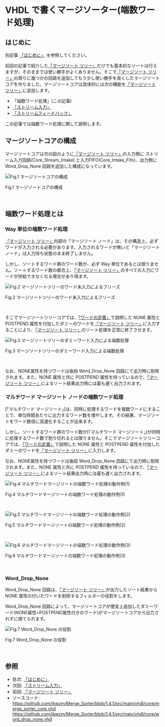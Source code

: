 
# VHDL で書くマージソーター(端数ワード処理)



## はじめに


別記事 [「はじめに」] を参照してください。

前回の記事で紹介した[「マージソート ツリー」]だけでも基本的なソートは行えますが、そのままでは使い勝手がよくありません。そこで[「マージソート ツリー」]の周りに幾つかの回路を追加してもう少し使い勝手を良くしたマージソートコアを作りました。マージソートコアは具体的には次の機能を[「マージソート ツリー」]に追加します。

  * 「端数ワード処理」(この記事)
  * [「ストリーム入力」]
  * [「ストリームフィードバック」]



この記事では端数ワード処理に関して説明します。




## マージソートコアの構成


マージソートコアは次の図のように[「マージソート ツリー」]の入力側に ストリーム入力回路(Core_Stream_Intake) と入力FIFO(Core_Intake_Fifo)、出力側にWord_Drop_None 回路を追加した構成になっています。


![Fig.1 マージソートコアの構成](image/10_merge_sort_core_1_1.jpg "Fig.1 マージソートコアの構成")

Fig.1 マージソートコアの構成

<br />




## 端数ワード処理とは



### Way 単位の端数ワード処理


[「マージソート ツリー」]内部の「マージソート ノード」は、その構造上、必ずワードが入力される必要があります。入力されるワードが無いと「マージソート ノード」は入力待ち状態のまま終了しません。

しかし、ソートするワード群のワード数が、必ず Way 単位であるとは限りません。ソートするワード数の都合上、[「マージソート ツリー」]のすべての入力にワードが供給できなくなる場合があり得ます。


![Fig.2 マージソートツリーのワード未入力によるフリーズ](image/10_merge_sort_core_1_2.jpg "Fig.2 マージソートツリーのワード未入力によるフリーズ")

Fig.2 マージソートツリーのワード未入力によるフリーズ

<br />



そこでマージソートツリーコアでは、[「ワードの定義」]で説明した NONE 属性と POSTPEND 属性を付加したダミーのワードを[「マージソート ツリー」]に入力することにより、[「マージソート ツリー」]のソート処理を正常に終了させます。


![Fig.3 マージソートツリーのダミーワード入力による端数処理](image/10_merge_sort_core_1_3.jpg "Fig.3 マージソートツリーのダミーワード入力による端数処理")

Fig.3 マージソートツリーのダミーワード入力による端数処理

<br />

なお、NONE属性を持つワードは後段 Word_Drop_None 回路にて出力時に削除されます。また、NONE 属性と共に POSTPEND 属性を持っているので、[「マージソート ツリー」]によるソート結果出力時には最も遅く出力されます。


### マルチワード マージソート ノードの端数ワード処理


[「マルチワード マージソート」]は、同時に処理するワードを複数ワードにすることで、単位時間あたりに出力するワード数を増やします。その結果、マージソートをワード数倍に高速化することが出来ます。

しかし、ソートするワード群のワード数が[「マルチワード マージソート」]が同時に処理するワード数で割り切れるとは限りません。そこでマージソートツリーコアでは、[「ワードの定義」]で説明した NONE 属性と POSTPEND 属性を付加したダミーのワードを[「マージソート ツリー」]に入力します。

なお、NONE属性を持つワードは後段 Word_Drop_None 回路にて出力時に削除されます。また、NONE 属性と共に POSTPEND 属性を持っているので、[「マージソート ツリー」]によるソート結果出力時には最も遅く出力されます。


![Fig.4 マルチワードマージソートの端数ワード処理の動作例(1)](image/10_merge_sort_core_1_4.jpg "Fig.4 マルチワードマージソートの端数ワード処理の動作例(1)")

Fig.4 マルチワードマージソートの端数ワード処理の動作例(1)

<br />


![Fig.5 マルチワードマージソートの端数ワード処理の動作例(2)](image/10_merge_sort_core_1_5.jpg "Fig.5 マルチワードマージソートの端数ワード処理の動作例(2)")

Fig.5 マルチワードマージソートの端数ワード処理の動作例(2)

<br />




![Fig.6 マルチワードマージソートの端数ワード処理の動作例(3)](image/10_merge_sort_core_1_6.jpg "Fig.6 マルチワードマージソートの端数ワード処理の動作例(3)")

Fig.6 マルチワードマージソートの端数ワード処理の動作例(3)

<br />


### Word_Drop_None


Word_Drop_None 回路は、[「マージソート ツリー」]が出力したソート結果から NONE 属性の付いたワードを削除するフィルターの役割をします。

Word_Drop_None 回路によって、マージソートコアが便宜上追加したダミーワード(NONE属性+POSTPEND属性付きのワード)がマージソートコアから出力されずに捨てられます。


![Fig.7 Word_Drop_None の役割](image/10_merge_sort_core_1_7.jpg "Fig.7 Word_Drop_None の役割")

Fig.7 Word_Drop_None の役割

<br />


## 参照


* 目次: [「はじめに」]
* 次回: [「ストリーム入力」] 
* 前回: [「マージソート ツリー」]
* ソースコード:   
https://github.com/ikwzm/Merge_Sorter/blob/1.4.1/src/main/vhdl/core/merge_sorter_core.vhd   
https://github.com/ikwzm/Merge_Sorter/blob/1.4.1/src/main/vhdl/core/word_drop_none.vhd

 


[ACRi]: https://www.acri.c.titech.ac.jp/wp "アダプティブコンピューティング研究推進体(ACRi)"
[アダプティブコンピューティング研究推進体(ACRi)]: https://www.acri.c.titech.ac.jp/wp "アダプティブコンピューティング研究推進体(ACRi)"
[「FPGAを使って基本的なアルゴリズムのソーティングを劇的に高速化(1)」]: https://www.acri.c.titech.ac.jp/wordpress/archives/132 "「FPGAを使って基本的なアルゴリズムのソーティングを劇的に高速化(1)」"
[「FPGAを使って基本的なアルゴリズムのソーティングを劇的に高速化(2)」]: https://www.acri.c.titech.ac.jp/wordpress/archives/501 "「FPGAを使って基本的なアルゴリズムのソーティングを劇的に高速化(2)」"
[「FPGAを使って基本的なアルゴリズムのソーティングを劇的に高速化(3)」]: https://www.acri.c.titech.ac.jp/wordpress/archives/2393 "「FPGAを使って基本的なアルゴリズムのソーティングを劇的に高速化(3)」"
[「FPGAを使って基本的なアルゴリズムのソーティングを劇的に高速化(4)」]: https://www.acri.c.titech.ac.jp/wordpress/archives/3888 "「FPGAを使って基本的なアルゴリズムのソーティングを劇的に高速化(4)」"
[「FPGAを使って基本的なアルゴリズムのソーティングを劇的に高速化(5)」]: https://www.acri.c.titech.ac.jp/wordpress/archives/4713 "「FPGAを使って基本的なアルゴリズムのソーティングを劇的に高速化(5)」"
[「はじめに」]: ./01_introduction.md "「VHDL で書くマージソーター(はじめに)」"
[「ワードの定義」]: ./02_word_package.md "「VHDL で書くマージソーター(ワードの定義)」"
[「ワード比較器」]: ./03_word_compare.md "「VHDL で書くマージソーター(ワード比較器)」"
[「ソーティングネットワーク(コアパッケージ)」]: ./04_sorting_network.md "「VHDL で書くソーティングネットワーク(コアパッケージ)」"
[「ソーティングネットワーク(バイトニックマージソート)」]: ./05_bitonic_sorter.md "「VHDL で書くソーティングネットワーク(バイトニックマージソート)」"
[「ソーティングネットワーク(バッチャー奇偶マージソート)」]: ./06_oddeven_sorter.md "「VHDL で書くソーティングネットワーク(バッチャー奇偶マージソート)」"
[「シングルワード マージソート ノード」]: ./07_merge_sort_node_single.md "「VHDL で書くマージソーター(シングルワード マージソート ノード)」"
[「マルチワード マージソート ノード」]: ./08_merge_sort_node_multi.md "「VHDL で書くマージソーター(マルチワード マージソート ノード)」"
[「マージソート ツリー」]: ./09_merge_sort_tree.md "「VHDL で書くマージソーター(マージソート ツリー)」"
[「端数ワード処理」]: ./10_merge_sort_core_1.md "「VHDL で書くマージソーター(端数ワード処理)」"
[「ストリーム入力」]: ./11_merge_sort_core_2.md "「VHDL で書くマージソーター(ストリーム入力)」"
[「ストリームフィードバック」]: ./12_merge_sort_core_3.md "「VHDL で書くマージソーター(ストリームフィードバック)」"
[「ArgSort IP」]: ./13_argsort.md "「VHDL で書くマージソーター(ArgSort IP)」"
[「ArgSort-Ultra96」]: https://github.com/ikwzm/ArgSort-Ultra96/blob/1.2.1/doc/ja/argsort-ultra96.md "「VHDL で書くマージソーター(ArgSort-Ultra96)」"
[「ArgSort-Kv260」]: https://github.com/ikwzm/ArgSort-Kv260/blob/1.2.1/doc/ja/argsort-Kv260.md "「VHDL で書くマージソーター(ArgSort-Kv260)」"

